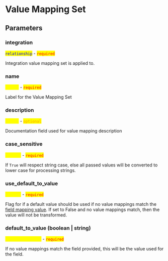 # Value Mapping Set

## Parameters

### integration

<mark style="color:blue;">`relationship`</mark> <mark style="color:blue;"></mark><mark style="color:blue;"></mark> - <mark style="color:red;">`required`</mark>

Integration value mapping set is applied to.

### name

<mark style="color:yellow;">`string`</mark> - <mark style="color:red;">`required`</mark>

Label for the Value Mapping Set

### description

<mark style="color:yellow;">`string`</mark> - <mark style="color:orange;">`optional`</mark>

Documentation field used for value mapping description

### case\_sensitive

<mark style="color:yellow;">`boolean`</mark> - <mark style="color:red;">`required`</mark>

If `True` will respect string case, else all passed values will be converted to lower case for processing strings.

### use\_default\_to\_value

<mark style="color:yellow;">`boolean`</mark> - <mark style="color:red;">`required`</mark>

Flag for if a default value should be used if no value mappings match the [field mapping value](fieldmapping.md#value-code). If set to False and no value mappings match, then the value will not be transformed.

### default\_to\_value (boolean | string)

<mark style="color:yellow;">`boolean | string`</mark> - <mark style="color:red;">`required`</mark>

If no value mappings match the field provided, this will be the value used for the field.
